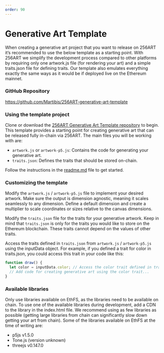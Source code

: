 ```yaml
---
order: 90
---
```


# Generative Art Template

When creating a generative art project that you want to release on 256ART it’s recommended to use the below template as a starting point. With 256ART we simplify the development process compared to other platforms by requiring only one artwork.js file (for rendering your art) and a simple traits.json file for defining traits. Our template also emulates everything exactly the same ways as it would be if deployed live on the Ethereum mainnet.

### GitHub Repository
https://github.com/Martibis/256ART-generative-art-template 

### Using the template project
Clone or download the [256ART Generative Art Template repository](https://github.com/Martibis/256ART-generative-art-template) to begin. This template provides a starting point for creating generative art that can be released fully in-chain via 256ART. The main files you will be working with are:
- `artwork.js` or `artwork-p5.js`: Contains the code for generating your generative art.
- `traits.json`: Defines the traits that should be stored on-chain.

Follow the instructions in the [readme.md](https://github.com/Martibis/256ART-generative-art-template/blob/main/README.md) file to get started.

### Customizing the template
Modify the `artwork.js` / `artwork-p5.js` file to implement your desired artwork. Make sure the output is dimension agnostic, meaning it scales seamlessly to any dimension. Define a default dimension and create a multiplier to scale coordinates or sizes relative to the canvas dimensions.

Modify the `traits.json` file for the traits for your generative artwork. Keep in mind that `traits.json` is only for the traits you would like to store on the Ethereum blockchain. These traits cannot depend on the values of other traits.

Access the traits defined in `traits.json` from `artwork.js` / `artwork-p5.js`  using the inputData object. For example, if you defined a trait for color in traits.json, you could access this trait in your code like this:
```javascript
function draw() {
  let color = inputData.color; // Access the color trait defined in traits.json
  // Add code for creating generative art using the color trait...
}
```
### Available libraries
Only use libraries available on EthFS, as the libraries need to be available on chain. To use one of the available libraries during development, add a CDN to the library in the index.html file. We recommend using as few libraries as possible (getting large libraries from chain can significantly slow down getting your art from chain). Some of the libraries available on EthFS at the time of writing are:
- p5js v1.5.0
- Tone.js (version unknown)
- threejs v0.147.0